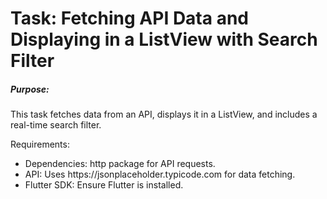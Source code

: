 <h1>Task: Fetching API Data and Displaying in a ListView with Search Filter
</h1>

<h5>Purpose:</h5>
<p>This task fetches data from an API, displays it in a ListView, and includes a real-time search filter.</p>

Requirements:
<ul>
  <li>Dependencies: http package for API requests.</li>
  <li>API: Uses https://jsonplaceholder.typicode.com for data fetching.</li>
  <li>Flutter SDK: Ensure Flutter is installed.</li>
</ul>

